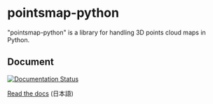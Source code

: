 # pointsmap-python

"pointsmap-python" is a library for handling 3D points cloud maps in Python.

## Document

[![Documentation Status](https://readthedocs.org/projects/pointsmap-python/badge/?version=latest)](https://pointsmap-python.readthedocs.io/ja/latest/?badge=latest)

[Read the docs](https://pointsmap-python.readthedocs.io/ja/latest/) (日本語)
